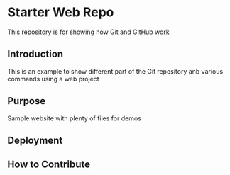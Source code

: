 # Starter Web Repo

This repository is for showing how Git and GitHub work

## Introduction

This is an example to show different part of the Git repository anb various commands using a web project

## Purpose

Sample website with plenty of files for demos

## Deployment

## How to Contribute
